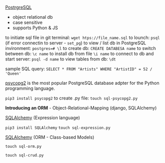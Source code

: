 
[PostrgreSQL](https://www.postgresql.org/)

- object relational db
- case sensitive
- supports Python & JS

to initiate sql file in git terminal: `wget htps://file_name.sql`
to lounch: `psql` (if error connectin to server - `set_pg`)
to view / list db in PostgreSQL invironment: `postgres=# \l`
to create db: `CREATE DATABESA name`
to switch between db: `\c name`
to install db from file `\i name`
to connect to db and start server: `psql -d name`
to view tables from db: `\dt`

sample SQL query: `SELECT * FROM "Artists" WHERE "ArtistID" = 52 / 'Queen'`

[psycopg2](https://pypi.org/project/psycopg2/) is the most popular PostgreSQL database adpter for the Python programming language.

`pip3 install psycopg2`
to create .py file: `touch sql-psycopg2.py`


__Introducing an ORM__ - Object-Relational-Mapping (django, SQLAlchemy)

[SQLAlchemy](https://www.sqlalchemy.org/) (Expression language)

`pip3 install SQLAlchemy`
`touch sql-expression.py`

[SQLAlchemy](https://www.sqlalchemy.org/) (ORM - Class-based Models)

`touch sql-orm.py`


`touch sql-crud.py`



